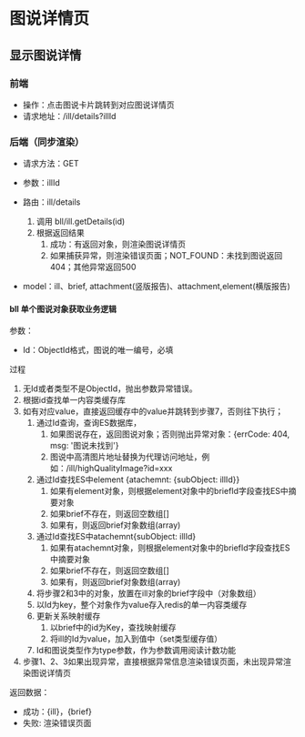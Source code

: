<!-- 作者：胡铁平 -->
<!-- 日期：2019-12-8 -->

# 图说详情页

## 显示图说详情

### 前端

- 操作：点击图说卡片跳转到对应图说详情页
- 请求地址：/ill/details?illId

### 后端（同步渲染）

- 请求方法：GET
- 参数：illId
- 路由：ill/details
    1. 调用 bll/ill.getDetails(id)
    2. 根据返回结果
        1. 成功：有返回对象，则渲染图说详情页
        2. 如果捕获异常，则渲染错误页面；NOT_FOUND：未找到图说返回404；其他异常返回500

- model：ill、brief, attachment(竖版报告)、attachment,element(横版报告)

#### bll 单个图说对象获取业务逻辑

参数：

- Id：ObjectId格式，图说的唯一编号，必填

过程

  1. 无Id或者类型不是ObjectId，抛出参数异常错误。
  2. 根据id查找单一内容类缓存库
  3. 如有对应value，直接返回缓存中的value并跳转到步骤7，否则往下执行；
     1. 通过Id查询，查询ES数据库，
        1. 如果图说存在，返回图说对象；否则抛出异常对象：{errCode: 404, msg: '图说未找到'}
        2. 图说中高清图片地址替换为代理访问地址，例如：/ill/highQualityImage?id=xxx
     2. 通过Id查找ES中element {atachemnt: {subObject: illId}}
        1. 如果有element对象，则根据element对象中的briefId字段查找ES中摘要对象
        2. 如果brief不存在，则返回空数组[]
        3. 如果有，则返回brief对象数组(array)
     3. 通过Id查找ES中atachemnt{subObject: illId}
        1. 如果有atachemnt对象，则根据element对象中的briefId字段查找ES中摘要对象
        2. 如果brief不存在，则返回空数组[]
        3. 如果有，则返回brief对象数组(array)
     4. 将步骤2和3中的对象，放置在ill对象的brief字段中（对象数组）
     5. 以Id为key，整个对象作为value存入redis的单一内容类缓存
     6. 更新关系映射缓存
        1. 以brief中的id为Key，查找映射缓存
        2. 将ill的Id为value，加入到值中（set类型缓存值）
     7. Id和图说类型作为type参数，作为参数调用阅读计数功能
  4. 步骤1、2、3如果出现异常，直接根据异常信息渲染错误页面，未出现异常渲染图说详情页

返回数据：

- 成功：{ill}，{brief}
- 失败: 渲染错误页面
